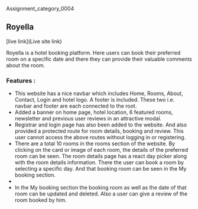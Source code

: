 <p>Assignment_category_0004</p>

## Royella

[live link](Live site link)

<p>Royella is a hotel booking platform. Here users can book their preferred room on a specific date and there they can provide their valuable comments about the room.</p>

### Features : 

<ul>
<li>This website has a nice navbar which includes Home, Rooms, About, Contact, Login and hotel logo.  A footer is included.  These two i.e. navbar and footer are each connected to the root.</li>

<li>Added a banner on home page, hotel location, 6 featured rooms, newsletter and previous user reviews in an attractive modal.</li>

<li>Registrar and login page has also been added to the website.  And also provided a protected route for room details, booking and review. This user cannot access the above routes without logging in or registering.</li>

<li>There are a total 10 rooms in the rooms section of the website.  By clicking on the card or image of each room, the details of the preferred room can be seen.  The room details page has a react day picker along with the room details information.  There the user can book a room by selecting a specific day.  And that booking room can be seen in the My booking section.<li>

<li>In the My booking section the booking room as well as the date of that room can be updated and deleted.  Also a user can give a review of the room booked by him.</li>
</ul>
